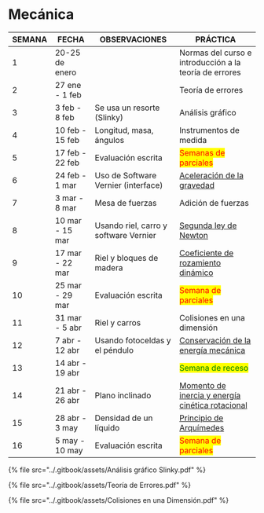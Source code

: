 # Mecánica

| SEMANA | FECHA           | OBSERVACIONES                         | PRÁCTICA                                                                                                                               |
| ------ | --------------- | ------------------------------------- | -------------------------------------------------------------------------------------------------------------------------------------- |
| 1      | 20-25 de enero  |                                       | Normas del curso e introducción a la teoría de errores                                                                                 |
| 2      | 27 ene - 1 feb  |                                       | Teoría de errores                                                                                                                      |
| 3      | 3 feb - 8 feb   | Se usa un resorte (Slinky)            | Análisis gráfico                                                                                                                       |
| 4      | 10 feb - 15 feb | Longitud, masa, ángulos               | Instrumentos de medida                                                                                                                 |
| 5      | 17 feb - 22 feb | Evaluación escrita                    | <mark style="color:red;">Semanas de parciales</mark>                                                                                   |
| 6      | 24 feb - 1 mar  | Uso de Software Vernier (interface)   | [Aceleración de la gravedad](https://lalgfisica.readthedocs.io/es/latest/Mechanics/010_Gravity.html)                                   |
| 7      | 3 mar - 8 mar   | Mesa de fuerzas                       | Adición de fuerzas                                                                                                                     |
| 8      | 10 mar - 15 mar | Usando riel, carro y software Vernier | [Segunda ley de Newton](https://lalgfisica.readthedocs.io/es/latest/Mechanics/075_NewtonC.html)                                        |
| 9      | 17 mar - 22 mar | Riel y bloques de madera              | [Coeficiente de rozamiento dinámico](https://lalgfisica.readthedocs.io/es/latest/Mechanics/090_Coeficiente_Rozamiento_Cinematico.html) |
| 10     | 25 mar - 29 mar | Evaluación escrita                    | <mark style="color:red;">Semana de parciales</mark>                                                                                    |
| 11     | 31 mar - 5 abr  | Riel y carros                         | Colisiones en una dimensión                                                                                                            |
| 12     | 7 abr - 12 abr  | Usando fotoceldas y el péndulo        | [Conservación de la energía mecánica](https://lalgfisica.readthedocs.io/es/latest/Mechanics/115_Energy_Conservation.html)              |
| 13     | 14 abr - 19 abr |                                       | <mark style="color:green;">Semana de receso</mark>                                                                                     |
| 14     | 21 abr - 26 abr | Plano inclinado                       | [Momento de inercia y energía cinética rotacional](https://lalgfisica.readthedocs.io/es/latest/Mechanics/140_Rotational_Energy.html)   |
| 15     | 28 abr - 3 may  | Densidad de un líquido                | [Principio de Arquímedes](https://lalgfisica.readthedocs.io/es/latest/Mechanics/150_Arquimedes.html)                                   |
| 16     | 5 may - 10 may  | Evaluación escrita                    | <mark style="color:red;">Semana de parciales</mark>                                                                                    |

{% file src="../.gitbook/assets/Análisis gráfico Slinky.pdf" %}

{% file src="../.gitbook/assets/Teoría de Errores.pdf" %}

{% file src="../.gitbook/assets/Colisiones en una Dimensión.pdf" %}
